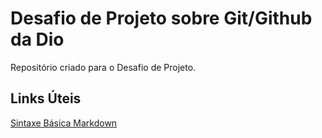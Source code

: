 # Desafio de Projeto sobre Git/Github da Dio
Repositório criado para o Desafio de Projeto.

## Links Úteis
[Sintaxe Básica Markdown](https://www.markdownguide.org/basic-syntax)
